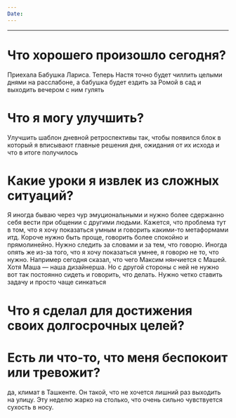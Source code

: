 ```yaml
---
Date:
---
```

---
# Что хорошего произошло сегодня?
Приехала Бабушка Лариса. Теперь Настя точно будет чиллить целыми днями на расслабоне, а бабушка будет ездить за Ромой в сад и выходить вечером с ним гулять

# Что я могу улучшить?
Улучшить шаблон дневной ретроспективы так, чтобы появился блок в который я вписывают главные решения дня, ожидания от их исхода и что в итоге получилось 


# Какие уроки я извлек из сложных ситуаций?
Я иногда бываю через чур эмуциональными и нужно более сдержанно себя вести при общении с другими людьми. Кажется, что проблема тут в том, что я хочу показаться умным и говорить какими-то метаформами итд. Короче нужно быть проще, говорить более спокойно и прямолинейно. 
Нужно следить за словами и за тем, что говорю. Иногда опять же из-за того, что я хочу показаться умнее, я говорю не то, что нужно. Например сегодня сказал, что чего Максим нянчиется с Машей. Хотя Маша — наша дизайнерша. Но с другой стороны с ней не нужно вот так постоянно сидеть и говорить, что делать. Нужно четко ставить задачу и просто чаще синкаться 


# Что я сделал для достижения своих долгосрочных целей?



# Есть ли что-то, что меня беспокоит или тревожит?
да, климат в Ташкенте. Он такой, что не хочется лишний раз выходить на улицу. Эту неделю жарко на столько, что очень сильно чувствуется сухость в носу. 






